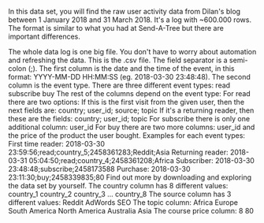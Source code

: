 In this data set, you will find the raw user activity data from Dilan's blog between 1 January 2018 and 31 March 2018. It's a log with ~600.000 rows. The format is similar to what you had at Send-A-Tree but there are important differences.


The whole data log is one big file. You don't have to worry about automation and refreshing the data.
This is the .csv file. The field separator is a semi-colon (;).
The first column is the date and the time of the event, in this format: YYYY-MM-DD HH:MM:SS (eg. 2018-03-30 23:48:48).
The second column is the event type. There are three different event types:
read
subscribe
buy
The rest of the columns depend on the event type:
For read there are two options:
If this is the first visit from the given user, then the next fields are: country; user_id; source; topic
If it's a returning reader, then these are the fields: country; user_id; topic
For subscribe there is only one additional column: user_id
For buy there are two more columns: user_id and the price of the product the user bought.
Examples for each event types:
First time reader: 2018-03-30 23:59:56;read;country_5;2458361283;Reddit;Asia
Returning reader: 2018-03-31 05:04:50;read;country_4;2458361208;Africa
Subscriber: 2018-03-30 23:48:48;subscribe;2458173588
Purchase: 2018-03-30 23:11:30;buy;2458339835;80
Find out more by downloading and exploring the data set by yourself.
The country column has 8 different values:
country_1
country_2
country_3
...
country_8
The source column has 3 different values:
Reddit
AdWords
SEO
The topic column:
Africa
Europe
South America
North America
Australia
Asia
The course price column:
8
80
